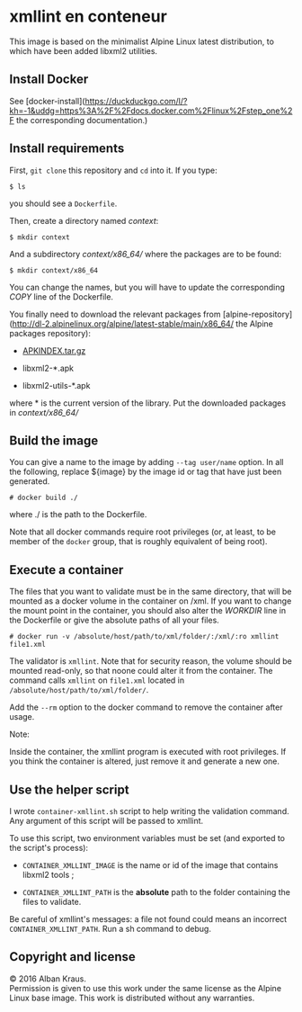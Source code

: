 # xmllint en conteneur

This image is based on the minimalist Alpine Linux latest
distribution, to which have been added libxml2 utilities.


Install Docker
--------------

See
[docker-install](https://duckduckgo.com/l/?kh=-1&uddg=https%3A%2F%2Fdocs.docker.com%2Flinux%2Fstep_one%2F
the corresponding documentation.)


Install requirements
--------------------

First, `git clone` this repository and `cd` into it. If you type:

    $ ls

you should see a `Dockerfile`.

Then, create a directory named *context*:

    $ mkdir context

And a subdirectory *context/x86_64/* where the packages are to be
found:

    $ mkdir context/x86_64

You can change the names, but you will have to update the corresponding
*COPY* line of the Dockerfile.

You finally need to download the relevant packages from
[alpine-repository](http://dl-2.alpinelinux.org/alpine/latest-stable/main/x86_64/
the Alpine packages repository):

* [APKINDEX.tar.gz](http://dl-2.alpinelinux.org/alpine/latest-stable/main/x86_64/APKINDEX.tar.gz)

* libxml2-*.apk

* libxml2-utils-*.apk

where * is the current version of the library. Put the downloaded
packages in *context/x86_64/*



Build the image
---------------

You can give a name to the image by adding `--tag user/name`
option. In all the following, replace ${image} by the image id or tag
that have just been generated.

    # docker build ./

where ./ is the path to the Dockerfile.

Note that all docker commands require root privileges (or, at least,
to be member of the `docker` group, that is roughly equivalent of
being root).



Execute a container
-------------------

The files that you want to validate must be in the same directory,
that will be mounted as a docker volume in the container on /xml. If
you want to change the mount point in the container, you should also
alter the *WORKDIR* line in the Dockerfile or give the absolute paths
of all your files.

    # docker run -v /absolute/host/path/to/xml/folder/:/xml/:ro xmllint file1.xml

The validator is `xmllint`. Note that for security reason, the volume
should be mounted read-only, so that noone could alter it from the
container. The command calls `xmllint` on `file1.xml` located in
`/absolute/host/path/to/xml/folder/`.

Add the `--rm` option to the docker command to remove the container
after usage.

Note:

Inside the container, the xmllint program is executed with root
privileges. If you think the container is altered, just remove it and
generate a new one.



Use the helper script
---------------------

I wrote `container-xmllint.sh` script to help writing the validation
command. Any argument of this script will be passed to xmllint.

To use this script, two environment variables must be set (and exported
to the script's process):

* `CONTAINER_XMLLINT_IMAGE` is the name or id of the image that
  contains libxml2 tools ;

* `CONTAINER_XMLLINT_PATH` is the **absolute** path to the folder
  containing the files to validate.

Be careful of xmllint's messages: a file not found could means an
incorrect `CONTAINER_XMLLINT_PATH`. Run a sh command to debug.




Copyright and license
---------------------

© 2016 Alban Kraus.  
Permission is given to use this work under the same license as the
Alpine Linux base image. This work is distributed without any
warranties.
